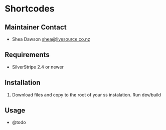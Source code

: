 # Shortcodes

## Maintainer Contact
 * Shea Dawson <shea@livesource.co.nz>

## Requirements
 * SilverStripe 2.4 or newer

## Installation

 1. Download files and copy to the root of your ss instalation. Run dev/build

## Usage

 * @todo